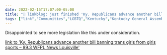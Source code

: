 ```yaml
---
date: 2022-02-15T17:07:00-05:00
title: "🔗 linkblog: just finished 'Ky. Republicans advance another bill banning trans girls from girls sports – 89.3 WFPL News Louisville'"
tags: ["link","Communities","LGBTQ","Kentucky","Kentucky General Assembly"]
---
```

Disappointed to see more legislation like this under consideration.
 
[link to 'Ky. Republicans advance another bill banning trans girls from girls sports – 89.3 WFPL News Louisville'](https://wfpl.org/ky-republicans-advance-another-bill-banning-trans-girls-from-girls-sports/)
